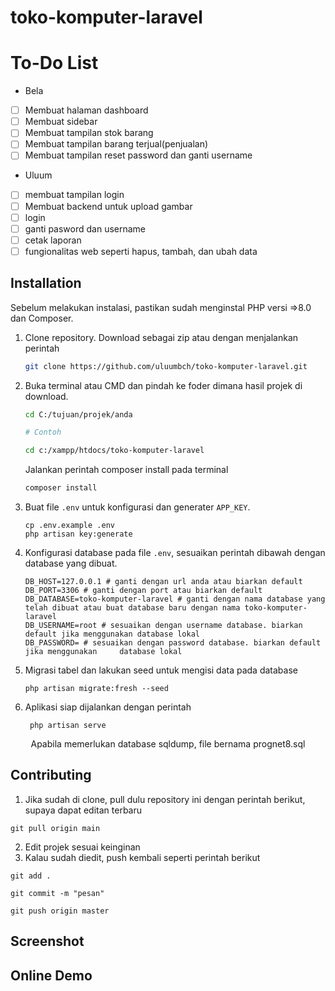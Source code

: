 # toko-komputer-laravel

# To-Do List

-   Bela

*   [ ] Membuat halaman dashboard
*   [ ] Membuat sidebar
*   [ ] Membuat tampilan stok barang
*   [ ] Membuat tampilan barang terjual(penjualan)
*   [ ] Membuat tampilan reset password dan ganti username

-   Uluum

*   [ ] membuat tampilan login
*   [ ] Membuat backend untuk upload gambar
*   [ ] login
*   [ ] ganti pasword dan username
*   [ ] cetak laporan
*   [ ] fungionalitas web seperti hapus, tambah, dan ubah data

## Installation

Sebelum melakukan instalasi, pastikan sudah menginstal PHP versi =>8.0 dan Composer.

1. Clone repository. Download sebagai zip atau dengan menjalankan perintah

    ```bash
    git clone https://github.com/uluumbch/toko-komputer-laravel.git
    ```

2. Buka terminal atau CMD dan pindah ke foder dimana hasil projek di download.

    ```bash
    cd C:/tujuan/projek/anda

    # Contoh

    cd c:/xampp/htdocs/toko-komputer-laravel
    ```

    Jalankan perintah composer install pada terminal

    ```bash
    composer install
    ```

3. Buat file `.env` untuk konfigurasi dan generater `APP_KEY`.

    ```
    cp .env.example .env
    php artisan key:generate
    ```

4. Konfigurasi database pada file `.env`, sesuaikan perintah dibawah dengan database yang dibuat.

    ```env
    DB_HOST=127.0.0.1 # ganti dengan url anda atau biarkan default
    DB_PORT=3306 # ganti dengan port atau biarkan default
    DB_DATABASE=toko-komputer-laravel # ganti dengan nama database yang telah dibuat atau buat database baru dengan nama toko-komputer-laravel
    DB_USERNAME=root # sesuaikan dengan username database. biarkan default jika menggunakan database lokal
    DB_PASSWORD= # sesuaikan dengan password database. biarkan default jika menggunakan     database lokal
    ```

5. Migrasi tabel dan lakukan seed untuk mengisi data pada database

    ```composer
    php artisan migrate:fresh --seed
    ```

6. Aplikasi siap dijalankan dengan perintah

    ```composer
     php artisan serve
    ```

<p align="center">Apabila memerlukan database sqldump, file bernama prognet8.sql</p>

## Contributing

1. Jika sudah di clone, pull dulu repository ini dengan perintah berikut, supaya dapat editan terbaru

```
git pull origin main
```

2. Edit projek sesuai keinginan
3. Kalau sudah diedit, push kembali seperti perintah berikut

```
git add .
```

```
git commit -m "pesan"
```

```
git push origin master
```

## Screenshot

## Online Demo
